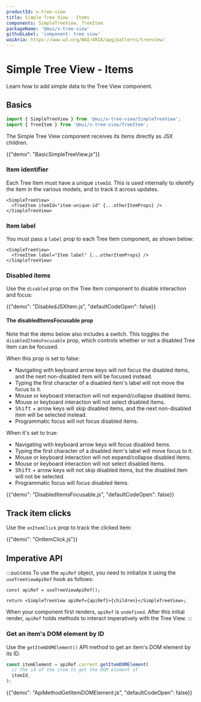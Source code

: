 ```yaml
---
productId: x-tree-view
title: Simple Tree View - Items
components: SimpleTreeView, TreeItem
packageName: '@mui/x-tree-view'
githubLabel: 'component: tree view'
waiAria: https://www.w3.org/WAI/ARIA/apg/patterns/treeview/
---
```


# Simple Tree View - Items

<p class="description">Learn how to add simple data to the Tree View component.</p>

## Basics

```jsx
import { SimpleTreeView } from '@mui/x-tree-view/SimpleTreeView';
import { TreeItem } from '@mui/x-tree-view/TreeItem';
```

The Simple Tree View component receives its items directly as JSX children.

{{"demo": "BasicSimpleTreeView.js"}}

### Item identifier

Each Tree Item must have a unique `itemId`.
This is used internally to identify the item in the various models, and to track it across updates.

```tsx
<SimpleTreeView>
  <TreeItem itemId="item-unique-id" {...otherItemProps} />
</SimpleTreeView>
```

### Item label

You must pass a `label` prop to each Tree Item component, as shown below:

```tsx
<SimpleTreeView>
  <TreeItem label="Item label" {...otherItemProps} />
</SimpleTreeView>
```

### Disabled items

Use the `disabled` prop on the Tree Item component to disable interaction and focus:

{{"demo": "DisabledJSXItem.js", "defaultCodeOpen": false}}

#### The disabledItemsFocusable prop

Note that the demo below also includes a switch.
This toggles the `disabledItemsFocusable` prop, which controls whether or not a disabled Tree Item can be focused.

When this prop is set to false:

- Navigating with keyboard arrow keys will not focus the disabled items, and the next non-disabled item will be focused instead.
- Typing the first character of a disabled item's label will not move the focus to it.
- Mouse or keyboard interaction will not expand/collapse disabled items.
- Mouse or keyboard interaction will not select disabled items.
- <kbd class="key">Shift</kbd> + arrow keys will skip disabled items, and the next non-disabled item will be selected instead.
- Programmatic focus will not focus disabled items.

When it's set to true:

- Navigating with keyboard arrow keys will focus disabled items.
- Typing the first character of a disabled item's label will move focus to it.
- Mouse or keyboard interaction will not expand/collapse disabled items.
- Mouse or keyboard interaction will not select disabled items.
- <kbd class="key">Shift</kbd> + arrow keys will not skip disabled items, but the disabled item will not be selected.
- Programmatic focus will focus disabled items.

{{"demo": "DisabledItemsFocusable.js", "defaultCodeOpen": false}}

## Track item clicks

Use the `onItemClick` prop to track the clicked item:

{{"demo": "OnItemClick.js"}}

## Imperative API

:::success
To use the `apiRef` object, you need to initialize it using the `useTreeViewApiRef` hook as follows:

```tsx
const apiRef = useTreeViewApiRef();

return <SimpleTreeView apiRef={apiRef}>{children}</SimpleTreeView>;
```

When your component first renders, `apiRef` is `undefined`.
After this initial render, `apiRef` holds methods to interact imperatively with the Tree View.
:::

### Get an item's DOM element by ID

Use the `getItemDOMElement()` API method to get an item's DOM element by its ID.

```ts
const itemElement = apiRef.current.getItemDOMElement(
  // The id of the item to get the DOM element of
  itemId,
);
```

{{"demo": "ApiMethodGetItemDOMElement.js", "defaultCodeOpen": false}}

